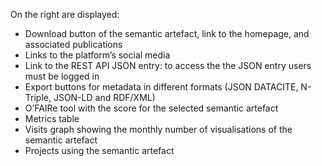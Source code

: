 On the right are displayed: 
- Download button of the semantic artefact, link to the homepage, and associated publications
- Links to the platform’s social media
- Link to the REST API JSON entry: to access the the JSON entry users must be logged in
- Export buttons for metadata in different formats (JSON DATACITE, N-Triple, JSON-LD and RDF/XML)
- O’FAIRe tool with the score for the selected semantic artefact
- Metrics table
- Visits graph showing the monthly number of visualisations of the semantic artefact
- Projects using the semantic artefact

